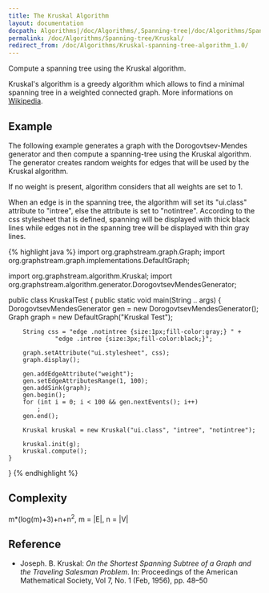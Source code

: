 ```yaml
---
title: The Kruskal Algorithm
layout: documentation
docpath: Algorithms|/doc/Algorithms/,Spanning-tree|/doc/Algorithms/Spanning-tree/
permalink: /doc/Algorithms/Spanning-tree/Kruskal/
redirect_from: /doc/Algorithms/Kruskal-spanning-tree-algorithm_1.0/
---
```


Compute a spanning tree using the Kruskal algorithm.

Kruskal's algorithm is a greedy algorithm which allows to find a minimal
spanning tree in a weighted connected graph. More informations on 
[Wikipedia](http://en.wikipedia.org/wiki/Kruskal%27s_algorithm).


## Example

The following example generates a graph with the Dorogovtsev-Mendes generator
and then compute a spanning-tree using the Kruskal algorithm. The generator
creates random weights for edges that will be used by the Kruskal algorithm.

If no weight is present, algorithm considers that all weights are set to 1.

When an edge is in the spanning tree, the algorithm will set its "ui.class"
attribute to "intree", else the attribute is set to "notintree". According to
the css stylesheet that is defined, spanning will be displayed with thick
black lines while edges not in the spanning tree will be displayed with thin
gray lines.


{% highlight java %}
import org.graphstream.graph.Graph;
import org.graphstream.graph.implementations.DefaultGraph;

import org.graphstream.algorithm.Kruskal;
import org.graphstream.algorithm.generator.DorogovtsevMendesGenerator;

public class KruskalTest {
	public static void main(String .. args) {
		DorogovtsevMendesGenerator gen = new DorogovtsevMendesGenerator();
		Graph graph = new DefaultGraph("Kruskal Test");

	  	String css = "edge .notintree {size:1px;fill-color:gray;} " +
				 "edge .intree {size:3px;fill-color:black;}";

	  	graph.setAttribute("ui.stylesheet", css);
	 	graph.display();
	 
	 	gen.addEdgeAttribute("weight");
	  	gen.setEdgeAttributesRange(1, 100);
	  	gen.addSink(graph);
	 	gen.begin();
	 	for (int i = 0; i < 100 && gen.nextEvents(); i++)
	  		;
	 	gen.end();

	 	Kruskal kruskal = new Kruskal("ui.class", "intree", "notintree");
	 
	 	kruskal.init(g);
	 	kruskal.compute();
	}
}
{% endhighlight %}


## Complexity 

m*(log(m)+3)+n+n<sup>2</sup>, m = \|E\|, n = \|V\|


## Reference

* Joseph. B. Kruskal: *On the Shortest Spanning Subtree of a Graph and the Traveling Salesman Problem*. 
  In: Proceedings of the American Mathematical Society, Vol 7, No. 1 (Feb, 1956), pp. 48–50

